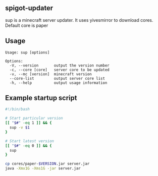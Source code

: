 spigot-updater
---
sup is a minecraft server updater. It uses yivesmirror to download cores. Default core is paper

## Usage

```
Usage: sup [options]

Options:
  -V, --version       output the version number
  -c, --core [core]   server core to be updated
  -v, --mc [version]  minecraft version
  --core-list         output server core list
  -h, --help          output usage information
```

## Example startup script

```bash
#!/bin/bash

# Start particular version
[[ "$#" -eq 1 ]] && {
  sup -v $1
}

# Start latest version
[[ "$#" -eq 0 ]] && {
  sup
}

cp cores/paper-$VERSION.jar server.jar
java -Xmx1G -Xms1G -jar server.jar
```
